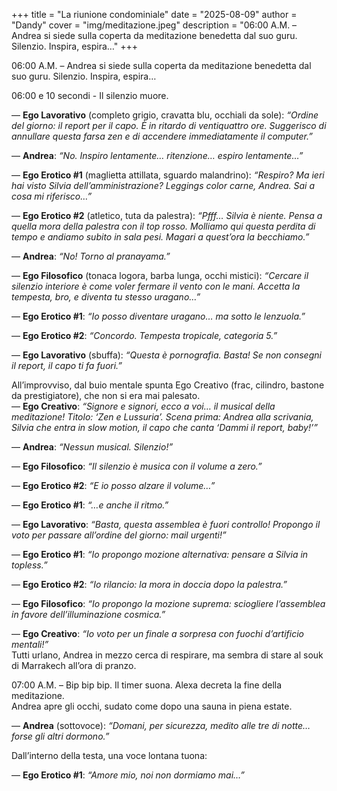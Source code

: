 +++
title = "La riunione condominiale"
date = "2025-08-09"
author = "Dandy"
cover = "img/meditazione.jpeg"
description = "06:00 A.M. – Andrea si siede sulla coperta da meditazione benedetta dal suo guru. Silenzio. Inspira, espira…"
+++

06:00 A.M. – Andrea si siede sulla coperta da meditazione benedetta dal suo guru. Silenzio. Inspira, espira…  

06:00 e 10 secondi - Il silenzio muore.  

— **Ego Lavorativo** (completo grigio, cravatta blu, occhiali da sole): *“Ordine del giorno: il report per il capo. È in ritardo di ventiquattro ore. Suggerisco di annullare questa farsa zen e di accendere immediatamente il computer.”*  

— **Andrea**: *“No. Inspiro lentamente… ritenzione… espiro lentamente…”*  

— **Ego Erotico #1** (maglietta attillata, sguardo malandrino): *“Respiro? Ma ieri hai visto Silvia dell’amministrazione? Leggings color carne, Andrea. Sai a cosa mi riferisco…”*  

— **Ego Erotico #2** (atletico, tuta da palestra): *“Pfff… Silvia è niente. Pensa a quella mora della palestra con il top rosso. Molliamo qui questa perdita di tempo e andiamo subito in sala pesi. Magari a quest’ora la becchiamo.”*  

— **Andrea**: *“No! Torno al pranayama.”*  

— **Ego Filosofico** (tonaca logora, barba lunga, occhi mistici): *“Cercare il silenzio interiore è come voler fermare il vento con le mani. Accetta la tempesta, bro, e diventa tu stesso uragano…”*  

— **Ego Erotico #1**: *“Io posso diventare uragano… ma sotto le lenzuola.”*  

— **Ego Erotico #2**: *“Concordo. Tempesta tropicale, categoria 5.”*  

— **Ego Lavorativo** (sbuffa): *“Questa è pornografia. Basta! Se non consegni il report, il capo ti fa fuori.”*  

All’improvviso, dal buio mentale spunta Ego Creativo (frac, cilindro, bastone da prestigiatore), che non si era mai palesato.  
— **Ego Creativo**: *“Signore e signori, ecco a voi… il musical della meditazione! Titolo: ‘Zen e Lussuria’. Scena prima: Andrea alla scrivania, Silvia che entra in slow motion, il capo che canta ‘Dammi il report, baby!’”*  

— **Andrea**: *“Nessun musical. Silenzio!”*  

— **Ego Filosofico**: *“Il silenzio è musica con il volume a zero.”*  

— **Ego Erotico #2**: *“E io posso alzare il volume…”*  

— **Ego Erotico #1**: *“…e anche il ritmo.”*  

— **Ego Lavorativo**: *“Basta, questa assemblea è fuori controllo! Propongo il voto per passare all’ordine del giorno: mail urgenti!”*  

— **Ego Erotico #1**: *“Io propongo mozione alternativa: pensare a Silvia in topless.”*  

— **Ego Erotico #2**: *“Io rilancio: la mora in doccia dopo la palestra.”*  

— **Ego Filosofico**: *“Io propongo la mozione suprema: sciogliere l’assemblea in favore dell’illuminazione cosmica.”*  

— **Ego Creativo**: *“Io voto per un finale a sorpresa con fuochi d’artificio mentali!”*  
Tutti urlano, Andrea in mezzo cerca di respirare, ma sembra di stare al souk di Marrakech all’ora di pranzo.  

07:00 A.M. – Bip bip bip. Il timer suona. Alexa decreta la fine della meditazione.  
Andrea apre gli occhi, sudato come dopo una sauna in piena estate.  

— **Andrea** (sottovoce): *“Domani, per sicurezza, medito alle tre di notte… forse gli altri dormono.”*  

Dall’interno della testa, una voce lontana tuona:  

— **Ego Erotico #1**: *“Amore mio, noi non dormiamo mai…”*  

